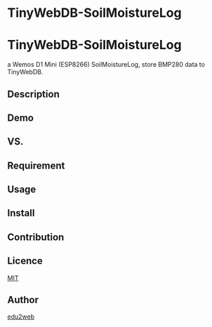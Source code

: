 # TinyWebDB-SoilMoistureLog

TinyWebDB-SoilMoistureLog
========================

a Wemos D1 Mini (ESP8266) SoilMoistureLog, store BMP280 data to TinyWebDB.

## Description

## Demo

## VS. 

## Requirement

## Usage

## Install

## Contribution

## Licence

[MIT](https://github.com/edu2web/tool/blob/master/LICENCE)

## Author

[edu2web](https://github.com/edu2web)


